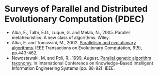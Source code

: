 # Surveys of Parallel and Distributed Evolutionary Computation (PDEC)

* Alba, E., Talbi, E.G., Luque, G. and Melab, N., 2005. Parallel metaheuristics: A new class of algorithms. Wiley.
* Alba, E. and Tomassini, M., 2002. [Parallelism and evolutionary algorithms](https://ieeexplore.ieee.org/abstract/document/1041554). IEEE Transactions on Evolutionary Computation, 6(5), pp.443-462.
* Nowostawski, M. and Poli, R., 1999, August. [Parallel genetic algorithm taxonomy](https://ieeexplore.ieee.org/abstract/document/820127). In International Conference on Knowledge-Based Intelligent Information Engineering Systems (pp. 88-92). IEEE.
